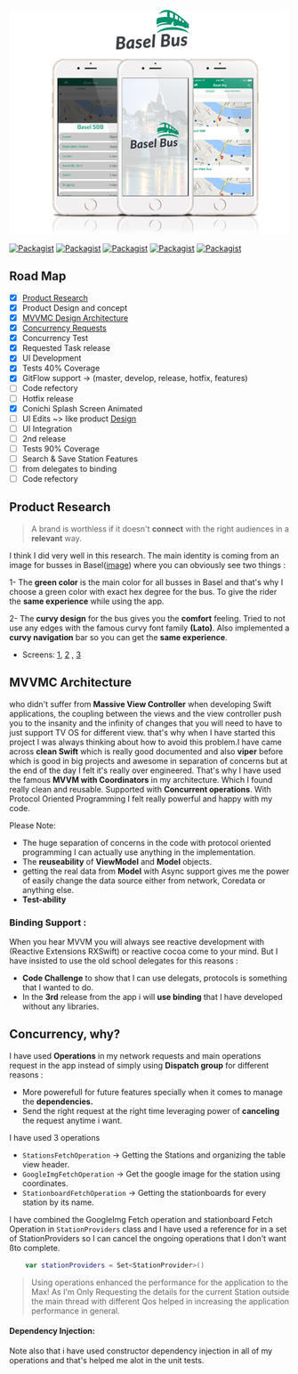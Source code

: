 ![Basel Bus: IOS Conichi Code Challenge for mostafa esmaiel](https://github.com/mostafaesmaiel/Basel-bus/blob/master/Design/BaselBus-branding.png)

[![Packagist](https://img.shields.io/badge/Architecture-MVVMC-orange.svg)]()
[![Packagist](https://img.shields.io/badge/Functionality-95%25-green.svg)]()
[![Packagist](https://img.shields.io/badge/UI-80%25-yellow.svg)]()
[![Packagist](https://img.shields.io/badge/Concurrency-Supported-orange.svg)]()
[![Packagist](https://img.shields.io/badge/Tested-40%25-gray.svg)]()

## Road Map 
- [x] [Product Research](#product-research)
- [x] Product Design and concept 
- [x] [MVVMC Design Architecture](#mvvmc-architecture)
- [x] [Concurrency Requests](#concurrency-why) 
- [x] Concurrency Test 
- [x] Requested Task release
- [X] UI Development
- [x] Tests 40% Coverage
- [x] GitFlow support -> (master, develop, release, hotfix, features)
- [ ] Code refectory
- [ ] Hotfix release
- [X] Conichi Splash Screen Animated
- [ ] UI Edits ~> like product [Design](https://github.com/mostafaesmaiel/Basel-bus/blob/master/Design/LiveBusView.jpg)
- [ ] UI Integration
- [ ] 2nd release
- [ ] Tests 90% Coverage
- [ ] Search & Save Station Features
- [ ] from delegates to binding 
- [ ] Code refectory

## Product Research
> A brand is worthless if it doesn't **connect** with the right audiences in a **relevant** way.

I think I did very well in this research. The main identity is coming from an image for busses in Basel([image](http://www.michaeltaylor.ca/bus-ch/basel/basel-828-mt.jpg)) where you can obviously see two things :

1- The **green color** is the main color for all busses in Basel and that's why I choose a green color with exact hex degree for the bus. To give the rider the **same experience** while using the app. 

2- The **curvy design** for the bus gives you the **comfort** feeling. Tried to not use any edges with the famous curvy font family **(Lato)**. Also implemented a **curvy navigation** bar so you can get the **same experience**. 

* Screens: [1](https://github.com/mostafaesmaiel/Basel-bus/blob/master/Design/FirstScreen.jpg), [2](https://github.com/mostafaesmaiel/Basel-bus/blob/master/Design/LiveBusView.jpg) , [3](https://github.com/mostafaesmaiel/Basel-bus/blob/master/Design/SplashScreen.jpg) 

## MVVMC Architecture
who didn't suffer from **Massive View Controller** when developing Swift applications, the coupling between the views and the view controller push you to the insanity and the infinity of changes that you will need to have to just support TV OS for different view. that's why when I have started this project I was always thinking about how to avoid this problem.I have came across **clean Swift** which is really good documented and also **viper** before which is good in big projects and awesome in separation of concerns but at the end of the day I felt it's really over engineered.  That's why I have used the famous **MVVM with Coordinators** in my architecture. Which I found really clean and reusable. Supported with **Concurrent operations**. With Protocol Oriented Programming I felt really powerful and happy with my code.

Please Note: 
* The huge separation of concerns in the code with protocol oriented programming I can actually use anything in the implementation. 
* The **reuseability** of **ViewModel** and **Model** objects. 
* getting the real data from **Model** with Async support gives me the power of easily change the data source either from network, Coredata or anything else. 
* **Test-ability**


### Binding Support : 
When you hear MVVM you will always see reactive development with (Reactive Extensions RXSwift) or reactive cocoa come to your mind. But I have insisted to use the old school delegates for this reasons :
* **Code Challenge** to show that I can use delegats, protocols is something that I wanted to do. 
* In the **3rd** release from the app i will **use binding** that I have developed without any libraries. 


## Concurrency, why?
I have used **Operations** in my network requests and main operations request in the app instead of simply using **Dispatch group** for different reasons : 

* More powerefull for future features specially when it comes to manage the **dependencies.**
* Send the right request at the right time leveraging power of **canceling** the request anytime i want.

I have used 3 operations

* `StationsFetchOperation` -> Getting the Stations and organizing the table view header. 
* `GoogleImgFetchOperation` -> Get the google image for the station using coordinates.
* `StationboardFetchOperation` -> Getting the stationboards for every station by its name. 

I have combined the GoogleImg Fetch operation and stationboard Fetch Operation in `StationProviders` class and I have used a reference for in a set of StationProviders so I can cancel the ongoing operations that I don't want ßto complete. 

```Swift
    var stationProviders = Set<StationProvider>()
```
> Using operations enhanced the performance for the application to the Max! As I'm Only Requesting the details for the current Station outside the main thread with different Qos helped in increasing the application performance in general. 

#### Dependency Injection: 
Note also that i have used constructor dependency injection in all of my operations and that's helped me alot in the unit tests.

